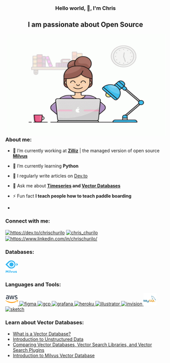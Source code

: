 <h3 align="center">Hello world, 👋, I'm Chris</h3>
<h2 align="center">I am passionate about Open Source</h2>

<img align="right" alt="Programming Gif" src="https://github.com/ChrisChurilo/ChrisChurilo/blob/main/programming.gif" width="500" height="320" />

<h3 align="left">About me:</h3>

- 🔭 I’m currently working at **[Zilliz](https://zilliz.com/)** | the managed version of open source **[Milvus](https://github.com/milvus-io/milvus)**

- 🌱 I’m currently learning **Python**

- 📝 I regularly write articles on [Dev.to](https://dev.to/chrischurilo)

- 💬 Ask me about **[Timeseries](https://www.influxdata.com/) and [Vector Databases](https://milvus.io/)**

- ⚡ Fun fact **I teach people how to teach paddle boarding**
- 
<h3 align="left">Connect with me:</h3>
<p align="left">
<a href="https://dev.to/https://dev.to/chrischurilo" target="blank"><img align="center" src="https://raw.githubusercontent.com/rahuldkjain/github-profile-readme-generator/master/src/images/icons/Social/devto.svg" alt="https://dev.to/chrischurilo" height="30" width="40" /></a>
<a href="https://twitter.com/chris_churilo" target="blank"><img align="center" src="https://raw.githubusercontent.com/rahuldkjain/github-profile-readme-generator/master/src/images/icons/Social/twitter.svg" alt="chris_churilo" height="30" width="40" /></a>
<a href="https://linkedin.com/in/https://www.linkedin.com/in/chrischurilo/" target="blank"><img align="center" src="https://raw.githubusercontent.com/rahuldkjain/github-profile-readme-generator/master/src/images/icons/Social/linked-in-alt.svg" alt="https://www.linkedin.com/in/chrischurilo/" height="30" width="40" /></a>
</p>

<h3 align="left">Databases:</h3>
<p align="left"> 

<a href="https://milvus.io/" target="_blank" rel="noreferrer"> <img src="https://github.com/milvus-io/artwork/blob/master/stacked/color/milvus-stacked-color.svg" alt="Milvus" width="40" height="40"/> </a>

 </p>

<h3 align="left">Languages and Tools:</h3>
<p align="left"> 
 <a img align="left" href="https://aws.amazon.com" target="blank" rel="noreferrer"> <img src="https://raw.githubusercontent.com/devicons/devicon/master/icons/amazonwebservices/amazonwebservices-original-wordmark.svg" alt="aws" height="40" width="40"/> </a> 
 <a img align="left" href="https://www.figma.com/" target="blank" rel="noreferrer"> <img src="https://www.vectorlogo.zone/logos/figma/figma-icon.svg" alt="figma" height="40" width="40"/> </a> 
 <a href="https://cloud.google.com" target="blank" rel="noreferrer"> <img src="https://www.vectorlogo.zone/logos/google_cloud/google_cloud-icon.svg" alt="gcp" height="40" width="40"/> </a> 
 <a href="https://grafana.com" target="blank" rel="noreferrer"> <img src="https://www.vectorlogo.zone/logos/grafana/grafana-icon.svg" alt="grafana" height="40" width="40"/> </a> 
 <a href="https://heroku.com" target="blank" rel="noreferrer"> <img src="https://www.vectorlogo.zone/logos/heroku/heroku-icon.svg" alt="heroku" height="40" width="40"/> </a> 
 <a href="https://www.adobe.com/in/products/illustrator.html" target="blank" rel="noreferrer"> <img src="https://www.vectorlogo.zone/logos/adobe_illustrator/adobe_illustrator-icon.svg" alt="illustrator" height="40" width="40"/> </a> 
 <a href="https://www.invisionapp.com/" target="blank" rel="noreferrer"> <img src="https://www.vectorlogo.zone/logos/invisionapp/invisionapp-icon.svg" alt="invision" height="40" width="40"/> </a> 
 <a href="https://www.mysql.com/" target="blank" rel="noreferrer"> <img src="https://raw.githubusercontent.com/devicons/devicon/master/icons/mysql/mysql-original-wordmark.svg" alt="mysql" height="40" width="40"/> </a> 
 <a href="https://www.sketch.com/" target="blank" rel="noreferrer"> <img src="https://www.vectorlogo.zone/logos/sketchapp/sketchapp-icon.svg" alt="sketch" height="40" width="40"/> </a> 
</p>

<h3 align="left">Learn about Vector Databases:</h3>

- [What is a Vector Database?](https://zilliz.com/learn/what-is-vector-database)
- [Introduction to Unstructured Data](https://zilliz.com/learn/introduction-to-unstructured-data)
- [Comparing Vector Databases, Vector Search Libraries, and Vector Search Plugins](https://zilliz.com/learn/comparing-vector-database-vector-search-library-and-vector-search-plugin)
- [Introduction to Milvus Vector Database](https://zilliz.com/learn/introduction-to-milvus-vector-database)
